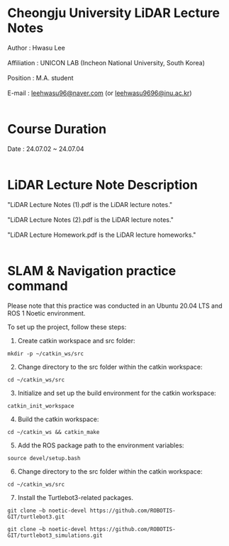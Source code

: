 # Cheongju University LiDAR Lecture Notes<br>
  Author : Hwasu Lee<br><br>
  Affiliation : UNICON LAB (Incheon National University, South Korea)<br><br>
  Position : M.A. student<br><br>
  E-mail : leehwasu96@naver.com (or leehwasu9696@inu.ac.kr)<br><br>

#  Course Duration
  Date : 24.07.02 ~ 24.07.04<br><br>
  
# LiDAR Lecture Note Description
  "LiDAR Lecture Notes (1).pdf is the LiDAR lecture notes."<br><br>
  "LiDAR Lecture Notes (2).pdf is the LiDAR lecture notes."<br><br>
  "LiDAR Lecture Homework.pdf is the LiDAR lecture homeworks."<br><br>

# SLAM & Navigation practice command

Please note that this practice was conducted in an Ubuntu 20.04 LTS and ROS 1 Noetic environment.

To set up the project, follow these steps:

1. Create catkin workspace and src folder:
  ```shell
  mkdir -p ~/catkin_ws/src
  ```

2. Change directory to the src folder within the catkin workspace:
  ```shell
  cd ~/catkin_ws/src
  ```

3. Initialize and set up the build environment for the catkin workspace:
  ```shell
  catkin_init_workspace
  ```

4. Build the catkin workspace:
  ```shell
  cd ~/catkin_ws && catkin_make
  ```

5. Add the ROS package path to the environment variables:
  ```shell
  source devel/setup.bash
  ```

6. Change directory to the src folder within the catkin workspace:
  ```shell
  cd ~/catkin_ws/src
  ```

7. Install the Turtlebot3-related packages.
  ```shell
  git clone –b noetic-devel https://github.com/ROBOTIS-GIT/turtlebot3.git
  ```
  ```shell
  git clone –b noetic-devel https://github.com/ROBOTIS-GIT/turtlebot3_simulations.git
  ```

